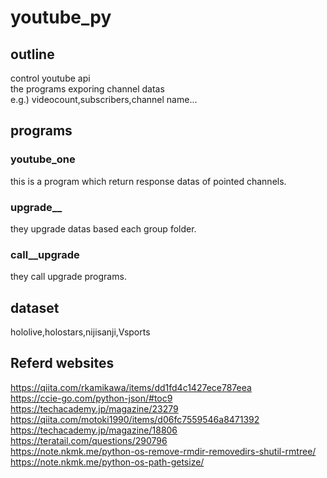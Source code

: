 # youtube_py
## outline
control youtube api<br>
the programs exporing channel datas  
e.g.) videocount,subscribers,channel name...
## programs
### youtube_one
this is a program which return response datas of pointed channels.<br>
### upgrade__
they upgrade datas based each group folder.<br>
### call__upgrade
they call upgrade programs.<br>
## dataset
hololive,holostars,nijisanji,Vsports
<br>

## Referd websites
https://qiita.com/rkamikawa/items/dd1fd4c1427ece787eea <br>
https://ccie-go.com/python-json/#toc9 <br>
https://techacademy.jp/magazine/23279 <br>
https://qiita.com/motoki1990/items/d06fc7559546a8471392 <br>
https://techacademy.jp/magazine/18806 <br>
https://teratail.com/questions/290796 <br>
https://note.nkmk.me/python-os-remove-rmdir-removedirs-shutil-rmtree/ <br>
https://note.nkmk.me/python-os-path-getsize/